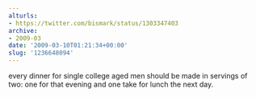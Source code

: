 ```yaml
---
alturls:
- https://twitter.com/bismark/status/1303347403
archive:
- 2009-03
date: '2009-03-10T01:21:34+00:00'
slug: '1236648094'
---
```


every dinner for single college aged men should be made in servings of two: one for that evening and one take for lunch the next day.

